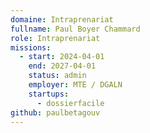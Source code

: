 ```yaml
---
domaine: Intraprenariat
fullname: Paul Boyer Chammard
role: Intraprenariat
missions:
  - start: 2024-04-01
    end: 2027-04-01
    status: admin
    employer: MTE / DGALN
    startups:
      - dossierfacile
github: paulbetagouv
---
```

